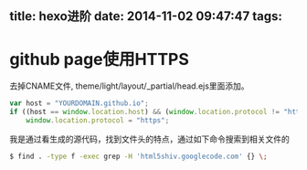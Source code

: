 title: hexo进阶
date: 2014-11-02 09:47:47
tags:
---

# github page使用HTTPS

去掉CNAME文件, theme/light/layout/_partial/head.ejs里面添加。
```javascript
var host = "YOURDOMAIN.github.io";
if ((host == window.location.host) && (window.location.protocol != "https:"))
    window.location.protocol = "https";
```
我是通过看生成的源代码，找到文件头的特点，通过如下命令搜索到相关文件的
```bash
$ find . -type f -exec grep -H 'html5shiv.googlecode.com' {} \;
```
